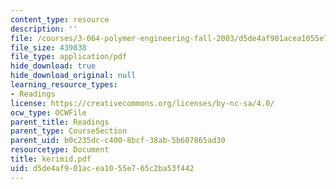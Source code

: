 ```yaml
---
content_type: resource
description: ''
file: /courses/3-064-polymer-engineering-fall-2003/d5de4af901acea1055e765c2ba53f442_kerimid.pdf
file_size: 439838
file_type: application/pdf
hide_download: true
hide_download_original: null
learning_resource_types:
- Readings
license: https://creativecommons.org/licenses/by-nc-sa/4.0/
ocw_type: OCWFile
parent_title: Readings
parent_type: CourseSection
parent_uid: b0c235dc-c400-8bcf-38ab-5b607865ad30
resourcetype: Document
title: kerimid.pdf
uid: d5de4af9-01ac-ea10-55e7-65c2ba53f442
---
```

